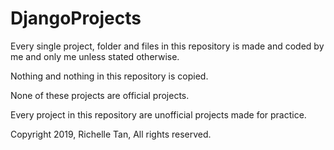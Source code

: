 # DjangoProjects

Every single project, folder and files in this repository is made and coded by me and only me unless stated otherwise.

Nothing and nothing in this repository is copied.

None of these projects are official projects.

Every project in this repository are unofficial projects made for practice.


Copyright 2019, Richelle Tan, All rights reserved.

